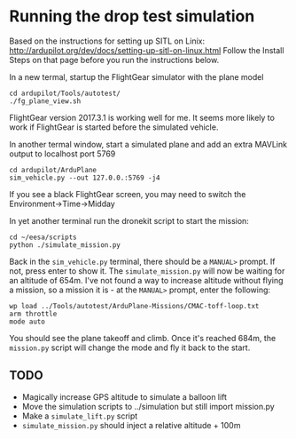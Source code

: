 # Running the drop test simulation

Based on the instructions for setting up SITL on Linix: http://ardupilot.org/dev/docs/setting-up-sitl-on-linux.html Follow the Install Steps on that page before you run the instructions below.

In a new termal, startup the FlightGear simulator with the plane model
```
cd ardupilot/Tools/autotest/
./fg_plane_view.sh
```
FlightGear version 2017.3.1 is working well for me.  It seems more likely to work if FlightGear is started before the simulated vehicle.

In another termal window, start a simulated plane and add an extra MAVLink output to localhost port 5769
```
cd ardupilot/ArduPlane
sim_vehicle.py --out 127.0.0.:5769 -j4
```
If you see a black FlightGear screen, you may need to switch the  Environment->Time->Midday 

In yet another terminal run the dronekit script to start the mission:
```
cd ~/eesa/scripts
python ./simulate_mission.py
```

Back in the `sim_vehicle.py` terminal, there should be a `MANUAL>` prompt.  If not, press enter to show it.  The `simulate_mission.py` will now be waiting for an altitude of 654m.  I've not found a way to increase altitude without flying a mission, so a mission it is - at the `MANUAL>` prompt, enter the following:

```
wp load ../Tools/autotest/ArduPlane-Missions/CMAC-toff-loop.txt
arm throttle
mode auto
```

You should see the plane takeoff and climb.  Once it's reached 684m, the `mission.py` script will change the mode and fly it back to the start.

## TODO
- Magically increase GPS altitude to simulate a balloon lift
- Move the simulation scripts to ../simulation but still import mission.py
- Make a `simulate_lift.py` script
- `simulate_mission.py` should inject a relative altitude + 100m


